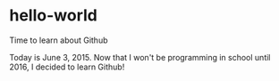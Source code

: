 # hello-world
Time to learn about Github

Today is June 3, 2015. Now that I won't be programming in school until 2016, I decided to learn Github!
